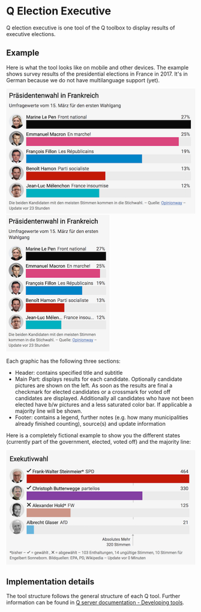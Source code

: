 # Q Election Executive

Q election executive is one tool of the Q toolbox to display results of executive elections.

## Example
Here is what the tool looks like on mobile and other devices. The example shows survey results of the presidential elections in France in 2017. It's in German because we do not have multilanguage support (yet).

![Election results as shown on other devices](https://github.com/nzzdev/Q-election-executive/blob/master/readme-images/exec_desk.png)
![Election results as shown on mobile](https://github.com/nzzdev/Q-election-executive/blob/master/readme-images/exec_mob.png)

Each graphic has the following three sections:
- Header: contains specified title and subtitle
- Main Part: displays results for each candidate. Optionally candidate pictures are shown on the left. As soon as the results are final a checkmark for elected candidates or a crossmark for voted off candidates are displayed. Additionally all candidates who have not been elected have b/w pictures and a less saturated color bar. If applicable a majority line will be shown.
- Footer: contains a legend, further notes (e.g. how many municipalities already finished counting), source(s) and update information

Here is a completely fictional example to show you the different states (currently part of the government, elected, voted off) and the majority line:

![Fictional election results showing all features](https://github.com/nzzdev/Q-election-executive/blob/master/readme-images/exec_features.png)

## Implementation details
The tool structure follows the general structure of each Q tool. Further information can be found in [Q server documentation - Developing tools](https://nzzdev.github.io/Q-server/developing-tools.html).

